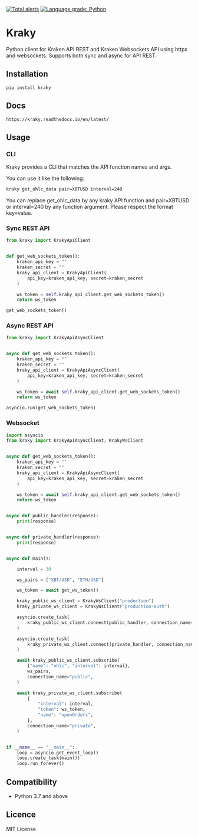 [![Total alerts](https://img.shields.io/lgtm/alerts/g/Atem18/kraky.svg?logo=lgtm&logoWidth=18)](https://lgtm.com/projects/g/Atem18/kraky/alerts/)
[![Language grade: Python](https://img.shields.io/lgtm/grade/python/g/Atem18/kraky.svg?logo=lgtm&logoWidth=18)](https://lgtm.com/projects/g/Atem18/kraky/context:python)

# Kraky
Python client for Kraken API REST and Kraken Websockets API using httpx and websockets.
Supports both sync and async for API REST.

## Installation 
    pip install kraky

## Docs

    https://kraky.readthedocs.io/en/latest/

## Usage

### CLI

Kraky provides a CLI that matches the API function names and args.

You can use it like the following:

```bash
kraky get_ohlc_data pair=XBTUSD interval=240
```

You can replace get_ohlc_data by any kraky API function and pair=XBTUSD or interval=240 by any function argument.
Please respect the format key=value.

### Sync REST API
```python
from kraky import KrakyApiClient


def get_web_sockets_token():
    kraken_api_key = ""
    kraken_secret = ""
    kraky_api_client = KrakyApiClient(
        api_key=kraken_api_key, secret=kraken_secret
    )

    ws_token = self.kraky_api_client.get_web_sockets_token()
    return ws_token

get_web_sockets_token()
```

### Async REST API
```python
from kraky import KrakyApiAsyncClient


async def get_web_sockets_token():
    kraken_api_key = ""
    kraken_secret = ""
    kraky_api_client = KrakyApiAsyncClient(
        api_key=kraken_api_key, secret=kraken_secret
    )

    ws_token = await self.kraky_api_client.get_web_sockets_token()
    return ws_token

asyncio.run(get_web_sockets_token)
```

### Websocket

```python
import asyncio
from kraky import KrakyApiAsyncClient, KrakyWsClient


async def get_web_sockets_token():
    kraken_api_key = ""
    kraken_secret = ""
    kraky_api_client = KrakyApiAsyncClient(
        api_key=kraken_api_key, secret=kraken_secret
    )

    ws_token = await self.kraky_api_client.get_web_sockets_token()
    return ws_token


async def public_handler(response):
    print(response)


async def private_handler(response):
    print(response)


async def main():

    interval = 30

    ws_pairs = ["XBT/USD", "ETH/USD"]

    ws_token = await get_ws_token()

    kraky_public_ws_client = KrakyWsClient("production")
    kraky_private_ws_client = KrakyWsClient("production-auth")

    asyncio.create_task(
        kraky_public_ws_client.connect(public_handler, connection_name="public")
    )

    asyncio.create_task(
        kraky_private_ws_client.connect(private_handler, connection_name="private")
    )

    await kraky_public_ws_client.subscribe(
        {"name": "ohlc", "interval": interval},
        ws_pairs,
        connection_name="public",
    )

    await kraky_private_ws_client.subscribe(
        {
            "interval": interval,
            "token": ws_token,
            "name": "openOrders",
        },
        connection_name="private",
    )


if __name__ == "__main__":
    loop = asyncio.get_event_loop()
    loop.create_task(main())
    loop.run_forever()

```

## Compatibility

- Python 3.7 and above

## Licence

MIT License
